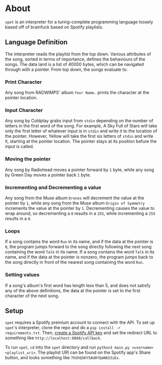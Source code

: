 # About
`spet` is an interpreter for a turing-complete programming language loosely based off of brainfuck based on Spotify playlists.

## Language Definition
The interpreter reads the playlist from the top down. Various attributes of the song, sorted in terms of importance, defines the behaviours of the songs. The data land is a list of 40000 bytes, which can be navigated through with a pointer. From top down, the songs evaluate to:
 
### Print Character
Any song from RADWIMPS' album `Your Name.` prints the character at the pointer location.

### Input Character
Any song by Coldplay grabs input from `stdin` depending on the number of letters in the first word of the song. For example, A Sky Full of Stars will take only the first letter of whatever input is in `stdin` and write it to the location of the pointer. However, Yellow will take the first six letters of `stdin` and write it, starting at the pointer location. The pointer stays at its position befure the input is called.

### Moving the pointer
Any song by Radiohead moves a pointer forward by `1` byte, while any song by Green Day moves a pointer back `1` byte.

### Incrementing and Decrementing a value
Any song from the Muse album `Drones` will decrement the value at the pointer by `1`, while any song from the Muse album `Origin of Symmetry` increments the value at the pointer by `1`. Decrementing causes the value to wrap around, so decrementing a `0` results in a `255`, while incrementing a `255` results in a `0`.

### Loops
If a song contains the word `Run` in its name, and if the data at the pointer is `0`, the program jumps forward to the song directly following the next song containing the word `Talk` in its name. If a song contains the word `Talk` in its name, and if the data at the pointer is nonzero, the program jumps back to the song directly in front of the nearest song containing the word `Run`.

### Setting values
If a song's album's first word has length less than 5, and does not satisfy any of the above definitions, the data at the pointer is set to the first character of the next song.

## Setup
`spet` requires a Spotify premium account to connect with the API. To set up `spet`'s interpreter, clone the repo and do a `pip install -r requirements.txt`. Then, [create a Spotify API key](https://developer.spotify.com/dashboard/applications) and set the redirect URL to something like `http://localhost:8888/callback`.

To run `spet`, `cd` into the `spet` directory and run `python3 main.py <username> <playlist_uri>`. The playlist URI can be found on the Spotify app's Share button, and looks something like `7hShQSKY5AU0YQaN833iEx`.
